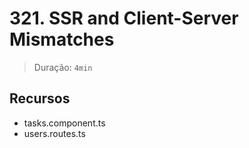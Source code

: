 # 321. SSR and Client-Server Mismatches

> Duração: `4min`

## Recursos
- tasks.component.ts
- users.routes.ts
